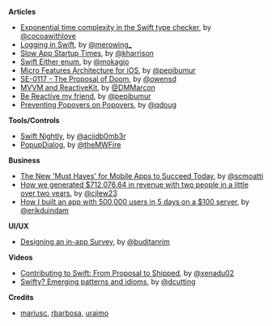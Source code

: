 
**Articles**

* [Exponential time complexity in the Swift type checker](http://www.cocoawithlove.com/blog/2016/07/12/type-checker-issues.html), by [@cocoawithlove](https://twitter.com/cocoawithlove)
* [Logging in Swift](http://merowing.info/2016/07/logging-in-swift/), by [@merowing_](https://twitter.com/merowing_)
* [Slow App Startup Times](http://useyourloaf.com/blog/slow-app-startup-times/), by [@kharrison](https://twitter.com/kharrison)
* [Swift Either enum](http://www.mokacoding.com/blog/swift-either/), by [@mokagio](https://twitter.com/mokagio)
* [Micro Features Architecture for iOS](https://medium.com/@pepibumur/micro-features-architecture-for-ios-f81ca18f03ac), by [@pepibumur](https://twitter.com/pepibumur)
* [SE-0117 - The Proposal of Doom](http://owensd.io/blog/se-0117---the-proposal-of-doom/), by [@owensd](https://twitter.com/owensd)
* [MVVM and ReactiveKit](https://medium.com/@diegomarcon/mvvm-and-reactive-kit-2dbbb94f48bc), by [@DMMarcon](https://twitter.com/DMMarcon)
* [Be Reactive my friend](https://medium.com/@pepibumur/be-reactive-my-friend-715310e4e32e), by [@pepibumur](https://twitter.com/pepibumur)
* [Preventing Popovers on Popovers](https://pspdfkit.com/blog/2016/popovers-on-popovers/), by [@qdoug](https://twitter.com/qdoug)

**Tools/Controls**

* [Swift Nightly](http://swiftnightly.com/), by [@aciidb0mb3r](https://twitter.com/aciidb0mb3r)
* [PopupDialog](https://github.com/Orderella/PopupDialog), by [@theMWFire](https://twitter.com/theMWFire)

**Business**

* [The New 'Must Haves' for Mobile Apps to Succeed Today](http://firstround.com/review/the-new-must-haves-for-mobile-apps-to-succeed-today/), by [@scmoatti](https://twitter.com/scmoatti)
* [How we generated $712,076.64 in revenue with two people in a little over two years](https://m.signalvnoise.com/how-we-generated-712-076-64-in-revenue-with-two-people-in-a-little-over-two-years-8c4af36ed1f1#.t8ib5y89y), by [@cjlew23](https://twitter.com/cjlew23)
* [How I built an app with 500,000 users in 5 days on a $100 server](https://medium.com/unboxd/how-i-built-an-app-with-500-000-users-in-5-days-on-a-100-server-77deeb238e83#.4l8g1wmzq), by [@erikduindam](https://twitter.com/erikduindam)

**UI/UX**

* [Designing an in-app Survey](https://medium.com/budi-brain/designing-in-app-survey-6163304e88dd#.3rcjy61wq), by [@buditanrim](https://twitter.com/buditanrim)

**Videos**

* [Contributing to Swift: From Proposal to Shipped](https://realm.io/news/slug-russ-bishop-contributing-open-source-swift-proposal/), by [@xenadu02](https://twitter.com/xenadu02)
* [Swifty? Emerging patterns and idioms](http://cutting.io/posts/swifty-emerging-patterns-and-idioms/), by [@dcutting](https://twitter.com/dcutting)

**Credits**

* [mariusc](https://github.com/mariusc), [rbarbosa](https://github.com/rbarbosa), [uraimo](https://github.com/uraimo)

